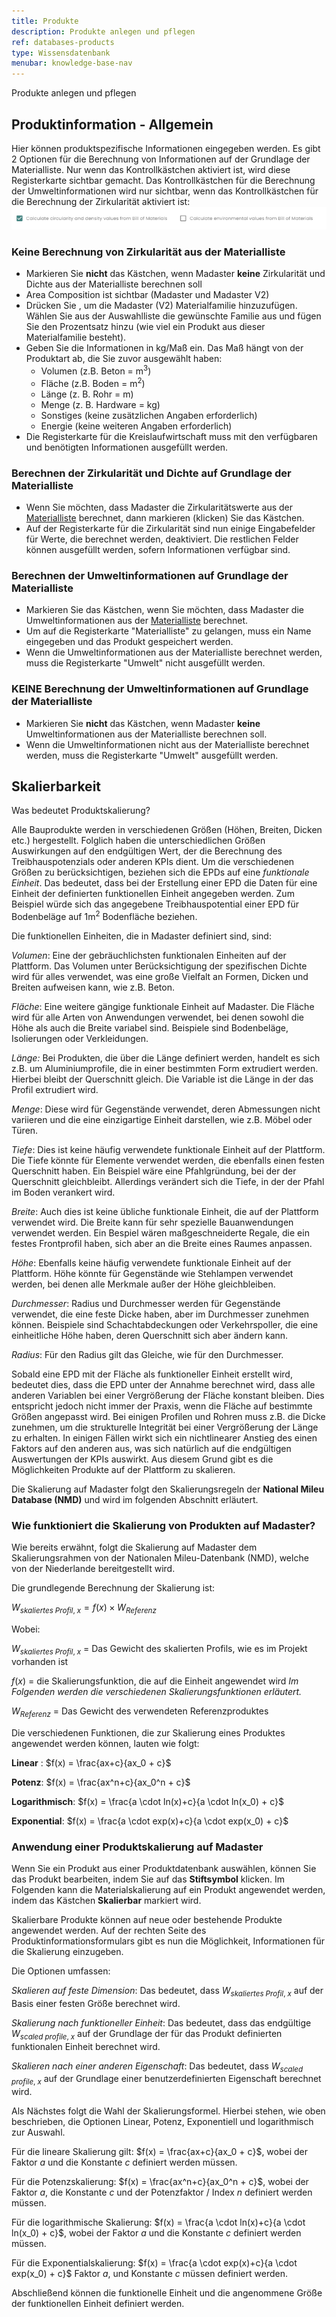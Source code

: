 ```yaml
---
title: Produkte
description: Produkte anlegen und pflegen
ref: databases-products
type: Wissensdatenbank
menubar: knowledge-base-nav
---
```


Produkte anlegen und pflegen

## Produktinformation - Allgemein

Hier können produktspezifische Informationen eingegeben werden.
Es gibt 2 Optionen für die Berechnung von Informationen auf der Grundlage der Materialliste. Nur wenn das Kontrollkästchen aktiviert ist, wird diese Registerkarte sichtbar gemacht. Das Kontrollkästchen für die Berechnung der Umweltinformationen wird nur sichtbar, wenn das Kontrollkästchen für die Berechnung der Zirkularität aktiviert ist:
![Berechnen-aus-Stückliste](../../../assets/images/knowledgebase/calculatefrombom.png)

### Keine Berechnung von Zirkularität aus der Materialliste

  * Markieren Sie **nicht** das Kästchen, wenn Madaster **keine** Zirkularität und Dichte aus der Materialliste berechnen soll
  * Area Composition ist sichtbar (Madaster und Madaster V2)
  * Drücken Sie <iconify-icon inline icon='mdi-plus-circle-outline' />, um die Madaster (V2) Materialfamilie hinzuzufügen. Wählen Sie aus der Auswahlliste die gewünschte Familie aus und fügen Sie den Prozentsatz hinzu (wie viel ein Produkt aus dieser Materialfamilie besteht).
  * Geben Sie die Informationen in kg/Maß ein. Das Maß hängt von der Produktart ab, die Sie zuvor ausgewählt haben:
    - Volumen (z.B. Beton = m<sup>3</sup>)
    - Fläche (z.B. Boden = m<sup>2</sup>)
    - Länge (z. B. Rohr = m)
    - Menge (z. B. Hardware = kg)
    - Sonstiges (keine zusätzlichen Angaben erforderlich)
    - Energie (keine weiteren Angaben erforderlich)
  * Die Registerkarte für die Kreislaufwirtschaft muss mit den verfügbaren und benötigten Informationen ausgefüllt werden.

### Berechnen der Zirkularität und Dichte auf Grundlage der Materialliste

  * Wenn Sie möchten, dass Madaster die Zirkularitätswerte aus der <a href="" target="_blank">Materialliste</a> berechnet, dann markieren (klicken) Sie das Kästchen.
  * Auf der Registerkarte für die Zirkularität sind nun einige Eingabefelder für Werte, die berechnet werden, deaktiviert. Die restlichen Felder können ausgefüllt werden, sofern Informationen verfügbar sind.

### Berechnen der Umweltinformationen auf Grundlage der Materialliste

  * Markieren Sie das Kästchen, wenn Sie möchten, dass Madaster die Umweltinformationen aus der <a href="" target="_blank">Materialliste</a> berechnet.
  * Um auf die Registerkarte "Materialliste" zu gelangen, muss ein Name eingegeben und das Produkt gespeichert werden.
  * Wenn die Umweltinformationen aus der Materialliste berechnet werden, muss die Registerkarte "Umwelt" nicht ausgefüllt werden.

### KEINE Berechnung der Umweltinformationen auf Grundlage der Materialliste

  * Markieren Sie **nicht** das Kästchen, wenn Madaster **keine** Umweltinformationen aus der Materialliste berechnen soll.
  * Wenn die Umweltinformationen nicht aus der Materialliste berechnet werden, muss die Registerkarte "Umwelt" ausgefüllt werden.

## Skalierbarkeit

Was bedeutet Produktskalierung?

Alle Bauprodukte werden in verschiedenen Größen (Höhen, Breiten, Dicken etc.) hergestellt. Folglich haben die unterschiedlichen Größen Auswirkungen auf den endgültigen Wert, der die Berechnung des Treibhauspotenzials oder anderen KPIs dient. Um die verschiedenen Größen zu berücksichtigen, beziehen sich die EPDs auf eine *funktionale Einheit*. Das bedeutet, dass bei der Erstellung einer EPD die Daten für eine Einheit der definierten funktionellen Einheit angegeben werden. Zum Beispiel würde sich das angegebene Treibhauspotential einer EPD für Bodenbeläge auf 1m<sup>2</sup> Bodenfläche beziehen.

Die funktionellen Einheiten, die in Madaster definiert sind, sind:

*Volumen*: Eine der gebräuchlichsten funktionalen Einheiten auf der Plattform. Das Volumen unter Berücksichtigung der spezifischen Dichte wird für alles verwendet, was eine große Vielfalt an Formen, Dicken und Breiten aufweisen kann, wie z.B. Beton.

*Fläche*: Eine weitere gängige funktionale Einheit auf Madaster. Die Fläche wird für alle Arten von Anwendungen verwendet, bei denen sowohl die Höhe als auch die Breite variabel sind. Beispiele sind Bodenbeläge, Isolierungen oder Verkleidungen. 

*Länge:* Bei Produkten, die über die Länge definiert werden, handelt es sich z.B. um Aluminiumprofile, die in einer bestimmten Form extrudiert werden. Hierbei bleibt der Querschnitt gleich. Die Variable ist die Länge in der das Profil extrudiert wird.

*Menge*: Diese wird für Gegenstände verwendet, deren Abmessungen nicht variieren und die eine einzigartige Einheit darstellen, wie z.B. Möbel oder Türen.

*Tiefe*: Dies ist keine häufig verwendete funktionale Einheit auf der Plattform. Die Tiefe könnte für Elemente verwendet werden, die ebenfalls einen festen Querschnitt haben. Ein Beispiel wäre eine Pfahlgründung, bei der der Querschnitt gleichbleibt. Allerdings verändert sich die Tiefe, in der der Pfahl im Boden verankert wird. 

*Breite*: Auch dies ist keine übliche funktionale Einheit, die auf der Plattform verwendet wird. Die Breite kann für sehr spezielle Bauanwendungen verwendet werden. Ein Bespiel wären maßgeschneiderte Regale, die ein festes Frontprofil haben, sich aber an die Breite eines Raumes anpassen.

*Höhe*: Ebenfalls keine häufig verwendete funktionale Einheit auf der Plattform. Höhe könnte für Gegenstände wie Stehlampen verwendet werden, bei denen alle Merkmale außer der Höhe gleichbleiben. 

*Durchmesser*: Radius und Durchmesser werden für Gegenstände verwendet, die eine feste Dicke haben, aber im Durchmesser zunehmen können. Beispiele sind Schachtabdeckungen oder Verkehrspoller, die eine einheitliche Höhe haben, deren Querschnitt sich aber ändern kann. 

*Radius*: Für den Radius gilt das Gleiche, wie für den Durchmesser.

Sobald eine EPD mit der Fläche als funktioneller Einheit erstellt wird, bedeutet dies, dass die EPD unter der Annahme berechnet wird, dass alle anderen Variablen bei einer Vergrößerung der Fläche konstant bleiben. Dies entspricht jedoch nicht immer der Praxis, wenn die Fläche auf bestimmte Größen angepasst wird. Bei einigen Profilen und Rohren muss z.B. die Dicke zunehmen, um die strukturelle Integrität bei einer Vergrößerung der Länge zu erhalten. In einigen Fällen wirkt sich ein nichtlinearer Anstieg des einen Faktors auf den anderen aus, was sich natürlich auf die endgültigen Auswertungen der KPIs auswirkt. Aus diesem Grund gibt es die Möglichkeiten Produkte auf der Plattform zu skalieren.

Die Skalierung auf Madaster folgt den Skalierungsregeln der **National Mileu Database (NMD)** und wird im folgenden Abschnitt erläutert.

### Wie funktioniert die Skalierung von Produkten auf Madaster?

Wie bereits erwähnt, folgt die Skalierung auf Madaster dem Skalierungsrahmen von der Nationalen Mileu-Datenbank (NMD), welche von der Niederlande bereitgestellt wird. 

Die grundlegende Berechnung der Skalierung ist:

$W_{skaliertes\;Profil,\;x}= f(x) \times W_{Referenz}$ 

Wobei:

$W_{skaliertes\;Profil,\;x}$ = Das Gewicht des skalierten Profils, wie es im Projekt vorhanden ist 

$f(x)$ = die Skalierungsfunktion, die auf die Einheit angewendet wird 
*Im Folgenden werden die verschiedenen Skalierungsfunktionen erläutert.*

$W_{Referenz}$ = Das Gewicht des verwendeten Referenzproduktes 

Die verschiedenen Funktionen, die zur Skalierung eines Produktes angewendet werden können, lauten wie folgt: 

**Linear** : $f(x) = \frac{ax+c}{ax_0 + c}$

**Potenz**: $f(x) = \frac{ax^n+c}{ax_0^n + c}$

**Logarithmisch**: $f(x) = \frac{a \cdot ln(x)+c}{a \cdot ln(x_0) + c}$

**Exponential**: $f(x) = \frac{a \cdot exp(x)+c}{a \cdot exp(x_0) + c}$

### Anwendung einer Produktskalierung auf Madaster

Wenn Sie ein Produkt aus einer Produktdatenbank auswählen, können Sie das Produkt bearbeiten, indem Sie auf das **Stiftsymbol** <iconify-icon inline icon='mdi-pencil-outline'/> klicken. Im Folgenden kann die Materialskalierung auf ein Produkt angewendet werden, indem das Kästchen <iconify-icon inline icon='mdi-checkbox-marked'/> **Skalierbar** markiert wird. 

Skalierbare Produkte können auf neue oder bestehende Produkte angewendet werden. Auf der rechten Seite des Produktinformationsformulars gibt es nun die Möglichkeit, Informationen für die Skalierung einzugeben.

Die Optionen umfassen:

*Skalieren auf feste Dimension*: Das bedeutet, dass $W_{skaliertes\;Profil,\;x}$ auf der Basis einer festen Größe berechnet wird.

*Skalierung nach funktioneller Einheit*: Das bedeutet, dass das endgültige $W_{scaled\;profile,\;x}$ auf der Grundlage der für das Produkt definierten funktionalen Einheit berechnet wird. 

*Skalieren nach einer anderen Eigenschaft*: Das bedeutet, dass $W_{scaled\;profile,\;x}$ auf der Grundlage einer benutzerdefinierten Eigenschaft berechnet wird.

Als Nächstes folgt die Wahl der Skalierungsformel. Hierbei stehen, wie oben beschrieben, die Optionen Linear, Potenz, Exponentiell und logarithmisch zur Auswahl.

Für die lineare Skalierung gilt: $f(x) = \frac{ax+c}{ax_0 + c}$, wobei der Faktor $a$ und die Konstante $c$ definiert werden müssen. 

Für die Potenzskalierung: $f(x) = \frac{ax^n+c}{ax_0^n + c}$, wobei der Faktor $a$, die Konstante $c$ und der Potenzfaktor / Index $n$ definiert werden müssen. 

Für die logarithmische Skalierung: $f(x) = \frac{a \cdot ln(x)+c}{a \cdot ln(x_0) + c}$, wobei der Faktor $a$ und die Konstante $c$ definiert werden müssen. 

Für die Exponentialskalierung: $f(x) = \frac{a \cdot exp(x)+c}{a \cdot exp(x_0) + c}$ Faktor $a$, und Konstante $c$ müssen definiert werden. 

Abschließend können die funktionelle Einheit und die angenommene Größe der funktionellen Einheit definiert werden. 